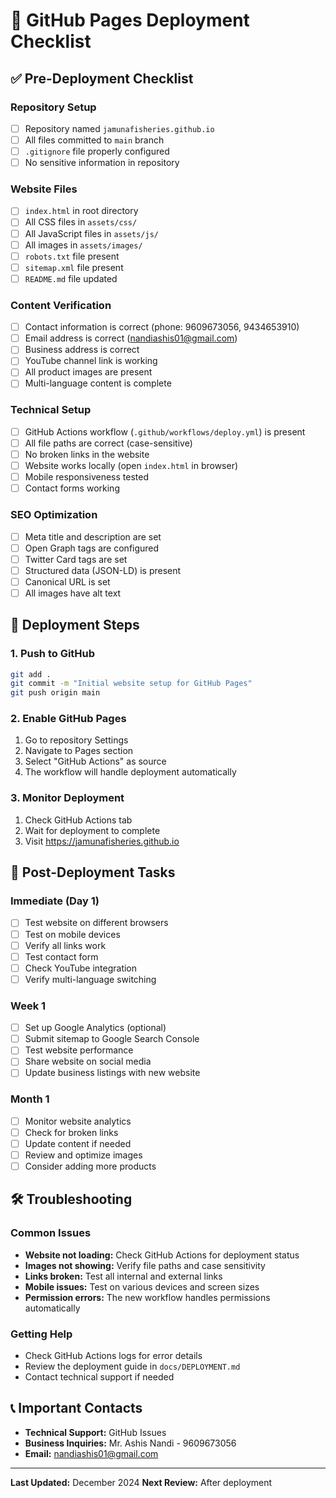 # 🚀 GitHub Pages Deployment Checklist

## ✅ Pre-Deployment Checklist

### Repository Setup
- [ ] Repository named `jamunafisheries.github.io`
- [ ] All files committed to `main` branch
- [ ] `.gitignore` file properly configured
- [ ] No sensitive information in repository

### Website Files
- [ ] `index.html` in root directory
- [ ] All CSS files in `assets/css/`
- [ ] All JavaScript files in `assets/js/`
- [ ] All images in `assets/images/`
- [ ] `robots.txt` file present
- [ ] `sitemap.xml` file present
- [ ] `README.md` file updated

### Content Verification
- [ ] Contact information is correct (phone: 9609673056, 9434653910)
- [ ] Email address is correct (nandiashis01@gmail.com)
- [ ] Business address is correct
- [ ] YouTube channel link is working
- [ ] All product images are present
- [ ] Multi-language content is complete

### Technical Setup
- [ ] GitHub Actions workflow (`.github/workflows/deploy.yml`) is present
- [ ] All file paths are correct (case-sensitive)
- [ ] No broken links in the website
- [ ] Website works locally (open `index.html` in browser)
- [ ] Mobile responsiveness tested
- [ ] Contact forms working

### SEO Optimization
- [ ] Meta title and description are set
- [ ] Open Graph tags are configured
- [ ] Twitter Card tags are set
- [ ] Structured data (JSON-LD) is present
- [ ] Canonical URL is set
- [ ] All images have alt text

## 🚀 Deployment Steps

### 1. Push to GitHub
```bash
git add .
git commit -m "Initial website setup for GitHub Pages"
git push origin main
```

### 2. Enable GitHub Pages
1. Go to repository Settings
2. Navigate to Pages section
3. Select "GitHub Actions" as source
4. The workflow will handle deployment automatically

### 3. Monitor Deployment
1. Check GitHub Actions tab
2. Wait for deployment to complete
3. Visit https://jamunafisheries.github.io

## 🔧 Post-Deployment Tasks

### Immediate (Day 1)
- [ ] Test website on different browsers
- [ ] Test on mobile devices
- [ ] Verify all links work
- [ ] Test contact form
- [ ] Check YouTube integration
- [ ] Verify multi-language switching

### Week 1
- [ ] Set up Google Analytics (optional)
- [ ] Submit sitemap to Google Search Console
- [ ] Test website performance
- [ ] Share website on social media
- [ ] Update business listings with new website

### Month 1
- [ ] Monitor website analytics
- [ ] Check for broken links
- [ ] Update content if needed
- [ ] Review and optimize images
- [ ] Consider adding more products

## 🛠️ Troubleshooting

### Common Issues
- **Website not loading:** Check GitHub Actions for deployment status
- **Images not showing:** Verify file paths and case sensitivity
- **Links broken:** Test all internal and external links
- **Mobile issues:** Test on various devices and screen sizes
- **Permission errors:** The new workflow handles permissions automatically

### Getting Help
- Check GitHub Actions logs for error details
- Review the deployment guide in `docs/DEPLOYMENT.md`
- Contact technical support if needed

## 📞 Important Contacts

- **Technical Support:** GitHub Issues
- **Business Inquiries:** Mr. Ashis Nandi - 9609673056
- **Email:** nandiashis01@gmail.com

---

**Last Updated:** December 2024
**Next Review:** After deployment 